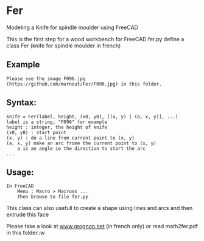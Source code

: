 # Fer
Modeling a Knife for spindle moulder using FreeCAD

This is the first step for a wood workbench for FreeCAD
fer.py define a class Fer (knife for spindle moulder in french)

## Example
	Please see the image F096.jpg (https://github.com/marnout/Fer/F096.jpg) in this folder.

## Syntax: 
	knife = Fer(label, height, (x0, y0), [(x, y) | (a, x, y)], ...)
	label is a string, "F096" for example
	height : integer, the height of knife
	(x0, y0) : start point
	(x, y) : do a line from current point to (x, y)
	(a, x, y) make an arc frome the current point to (x, y)
		a is an angle ie the direction to start the arc
	...

## Usage:
	In FreeCAD 
		Menu : Macro > Macross ...
		Then browse to file fer.py

This class can also usefull to create a shape using lines and arcs and then extrude this face

Please take a look at www.grognon.net (in french only) or read math2fer.pdf in this folder.:w

